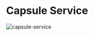 # Capsule Service
![capsule-service](https://user-images.githubusercontent.com/9839481/209629340-95671e48-48f8-4173-aa88-e6920a9122a0.png)
